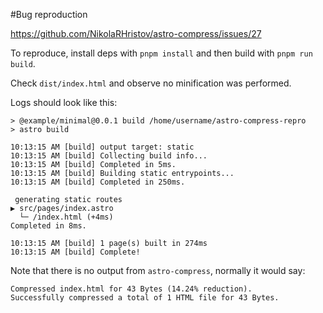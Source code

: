 #Bug reproduction

https://github.com/NikolaRHristov/astro-compress/issues/27

To reproduce, install deps with `pnpm install` and then build with `pnpm run build`.

Check `dist/index.html` and observe no minification was performed.

Logs should look like this:

```
> @example/minimal@0.0.1 build /home/username/astro-compress-repro
> astro build

10:13:15 AM [build] output target: static
10:13:15 AM [build] Collecting build info...
10:13:15 AM [build] Completed in 5ms.
10:13:15 AM [build] Building static entrypoints...
10:13:15 AM [build] Completed in 250ms.

 generating static routes
▶ src/pages/index.astro
  └─ /index.html (+4ms)
Completed in 8ms.

10:13:15 AM [build] 1 page(s) built in 274ms
10:13:15 AM [build] Complete!
```

Note that there is no output from `astro-compress`, normally it would say:

```
Compressed index.html for 43 Bytes (14.24% reduction).
Successfully compressed a total of 1 HTML file for 43 Bytes.
```
